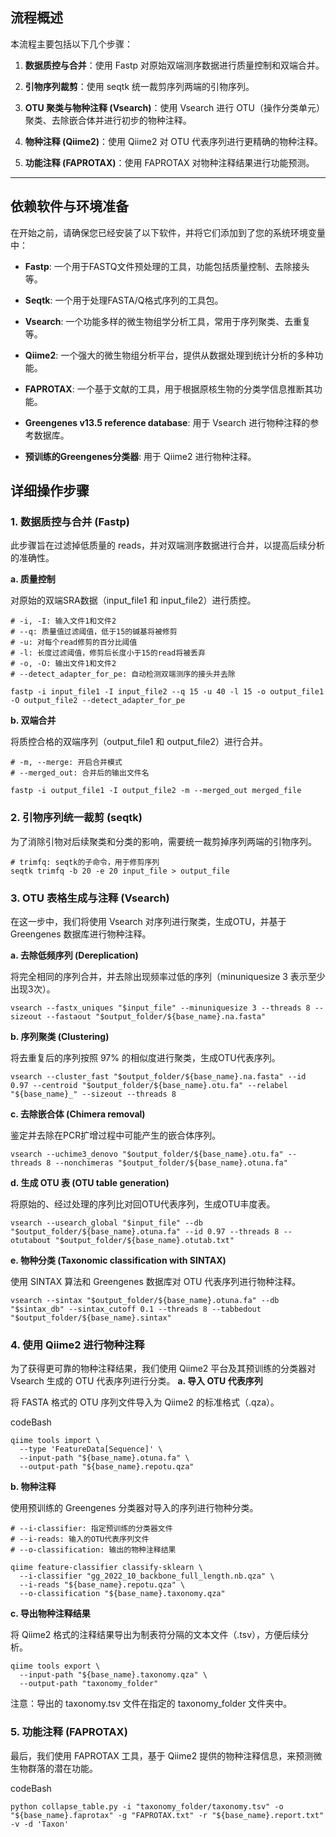 ## 流程概述

本流程主要包括以下几个步骤：

1. **数据质控与合并**：使用 Fastp 对原始双端测序数据进行质量控制和双端合并。

2. **引物序列裁剪**：使用 seqtk 统一裁剪序列两端的引物序列。

3. **OTU 聚类与物种注释 (Vsearch)**：使用 Vsearch 进行 OTU（操作分类单元）聚类、去除嵌合体并进行初步的物种注释。

4. **物种注释 (Qiime2)**：使用 Qiime2 对 OTU 代表序列进行更精确的物种注释。

5. **功能注释 (FAPROTAX)**：使用 FAPROTAX 对物种注释结果进行功能预测。


---

## 依赖软件与环境准备

在开始之前，请确保您已经安装了以下软件，并将它们添加到了您的系统环境变量中：

- **Fastp**: 一个用于FASTQ文件预处理的工具，功能包括质量控制、去除接头等。

- **Seqtk**: 一个用于处理FASTA/Q格式序列的工具包。

- **Vsearch**: 一个功能多样的微生物组学分析工具，常用于序列聚类、去重复等。

- **Qiime2**: 一个强大的微生物组分析平台，提供从数据处理到统计分析的多种功能。

- **FAPROTAX**: 一个基于文献的工具，用于根据原核生物的分类学信息推断其功能。

- **Greengenes v13.5 reference database**: 用于 Vsearch 进行物种注释的参考数据库。

- **预训练的Greengenes分类器**: 用于 Qiime2 进行物种注释。


## 详细操作步骤

### 1. 数据质控与合并 (Fastp)

此步骤旨在过滤掉低质量的 reads，并对双端测序数据进行合并，以提高后续分析的准确性。

**a. 质量控制**

对原始的双端SRA数据（input_file1 和 input_file2）进行质控。

```shell
# -i, -I: 输入文件1和文件2
# --q: 质量值过滤阈值，低于15的碱基将被修剪
# -u: 对每个read修剪的百分比阈值
# -l: 长度过滤阈值，修剪后长度小于15的read将被丢弃
# -o, -O: 输出文件1和文件2
# --detect_adapter_for_pe: 自动检测双端测序的接头并去除

fastp -i input_file1 -I input_file2 --q 15 -u 40 -l 15 -o output_file1 -O output_file2 --detect_adapter_for_pe
```

**b. 双端合并**

将质控合格的双端序列（output_file1 和 output_file2）进行合并。


```shell
# -m, --merge: 开启合并模式
# --merged_out: 合并后的输出文件名

fastp -i output_file1 -I output_file2 -m --merged_out merged_file
```

### 2. 引物序列统一裁剪 (seqtk)

为了消除引物对后续聚类和分类的影响，需要统一裁剪掉序列两端的引物序列。

```shell
# trimfq: seqtk的子命令，用于修剪序列
seqtk trimfq -b 20 -e 20 input_file > output_file
```

### 3. OTU 表格生成与注释 (Vsearch)

在这一步中，我们将使用 Vsearch 对序列进行聚类，生成OTU，并基于 Greengenes 数据库进行物种注释。

**a. 去除低频序列 (Dereplication)**

将完全相同的序列合并，并去除出现频率过低的序列（minuniquesize 3 表示至少出现3次）。


```shell
vsearch --fastx_uniques "$input_file" --minuniquesize 3 --threads 8 --sizeout --fastaout "$output_folder/${base_name}.na.fasta"
```

**b. 序列聚类 (Clustering)**

将去重复后的序列按照 97% 的相似度进行聚类，生成OTU代表序列。


``` shell
vsearch --cluster_fast "$output_folder/${base_name}.na.fasta" --id 0.97 --centroid "$output_folder/${base_name}.otu.fa" --relabel "${base_name}_" --sizeout --threads 8
```

**c. 去除嵌合体 (Chimera removal)**

鉴定并去除在PCR扩增过程中可能产生的嵌合体序列。


```shell
vsearch --uchime3_denovo "$output_folder/${base_name}.otu.fa" --threads 8 --nonchimeras "$output_folder/${base_name}.otuna.fa"
```

**d. 生成 OTU 表 (OTU table generation)**

将原始的、经过处理的序列比对回OTU代表序列，生成OTU丰度表。


```shell
vsearch --usearch_global "$input_file" --db "$output_folder/${base_name}.otuna.fa" --id 0.97 --threads 8 --otutabout "$output_folder/${base_name}.otutab.txt"
```

**e. 物种分类 (Taxonomic classification with SINTAX)**

使用 SINTAX 算法和 Greengenes 数据库对 OTU 代表序列进行物种注释。


```shell
vsearch --sintax "$output_folder/${base_name}.otuna.fa" --db "$sintax_db" --sintax_cutoff 0.1 --threads 8 --tabbedout "$output_folder/${base_name}.sintax"
```

### 4. 使用 Qiime2 进行物种注释

为了获得更可靠的物种注释结果，我们使用 Qiime2 平台及其预训练的分类器对 Vsearch 生成的 OTU 代表序列进行分类。
**a. 导入 OTU 代表序列**

将 FASTA 格式的 OTU 序列文件导入为 Qiime2 的标准格式（.qza）。

codeBash

```shell
qiime tools import \
  --type 'FeatureData[Sequence]' \
  --input-path "${base_name}.otuna.fa" \
  --output-path "${base_name}.repotu.qza"
```

**b. 物种注释**

使用预训练的 Greengenes 分类器对导入的序列进行物种分类。
```shell
# --i-classifier: 指定预训练的分类器文件
# --i-reads: 输入的OTU代表序列文件
# --o-classification: 输出的物种注释结果

qiime feature-classifier classify-sklearn \
  --i-classifier "gg_2022_10_backbone_full_length.nb.qza" \
  --i-reads "${base_name}.repotu.qza" \
  --o-classification "${base_name}.taxonomy.qza"
```

**c. 导出物种注释结果**

将 Qiime2 格式的注释结果导出为制表符分隔的文本文件（.tsv），方便后续分析。

```shell
qiime tools export \
  --input-path "${base_name}.taxonomy.qza" \
  --output-path "taxonomy_folder"
```

注意：导出的 taxonomy.tsv 文件在指定的 taxonomy_folder 文件夹中。

### 5. 功能注释 (FAPROTAX)

最后，我们使用 FAPROTAX 工具，基于 Qiime2 提供的物种注释信息，来预测微生物群落的潜在功能。

codeBash

```shell
python collapse_table.py -i "taxonomy_folder/taxonomy.tsv" -o "${base_name}.faprotax" -g "FAPROTAX.txt" -r "${base_name}.report.txt" -v -d 'Taxon'
```
